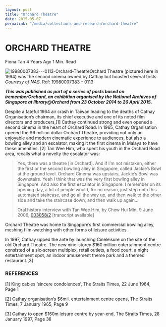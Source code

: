 ```yaml
---
layout: post
title: "Orchard Theatre"
date: 2015-05-07
permalink: "/media/collections-and-research/orchard-theatre"
---
```


# ORCHARD THEATRE

Fiona Tan 4 Years Ago 1 Min. Read

![19980007383---0113-Orchard-Theatre](http://www.nas.gov.sg/blogs/offtherecord/wp-content/uploads/2015/04/19980007383-0113-Orchard-Theatre.jpg)Orchard Theatre (pictured here in 1994) was the second cinema owned by Cathay but boasted several firsts. *Courtesy of NAS*. Ref: [19980007383 – 0113](http://www.nas.gov.sg/archivesonline/photographs/record-details/516f2a0b-1162-11e3-83d5-0050568939ad)

***This was published as part of a series of posts based on irememberOrchard, an exhibition organised by the National Archives of Singapore at library@Orchard from 23 October 2014 to 26 April 2015.***

Despite a fateful 1964 air crash in Taiwan leading to the deaths of Cathay Organisation’s chairman, its chief executive and one of its noted film directors and producers,[1] Cathay continued strong and even opened a second cinema in the heart of Orchard Road. In 1965, Cathay Organisation opened the $6 million dollar Orchard Theatre, providing not only an enjoyable and modern cinematic experience to audiences, but also a bowling alley and an escalator, making it the first cinema in Malaya to have these amenities. [2] Tan Wee Him, who spent his youth in the Orchard Road area, recalls what a novelty the escalator was:

> Yes, there was a theatre [in Orchard]. And if I’m not mistaken, either the first or the second bowling alley in Singapore, called Jackie’s Bowl at the ground level. Orchard Cinema was upstairs, Jackie’s Bowl was downstairs. Yeah I think that was the very first bowling alley in Singapore. And also the first escalator in Singapore. I remember on its opening day, a lot of people would, for no reason, just step onto this automated staircase, and go all the way up, and then walk to the other side and take the staircase down, and then walk up again…
>
> Oral history interview with Tan Wee Him, by Chew Hui Min, 9 June 2006, [003058/2](http://www.nas.gov.sg/archivesonline/oral_history_interviews/record-details/c5b8d5ce-1160-11e3-83d5-0050568939ad) [transcript available]

Orchard Theatre was home to Singapore’s first commercial bowling alley, meshing film-watching with other forms of leisure activities.

In 1997, Cathay upped the ante by launching Cineleisure on the site of the old Orchard Theatre. The new nine-storey $160 million entertainment centre consisted of a six-screen multiplex, retail outlets, a food court, a night entertainment spot, an indoor amusement theme park and a themed restaurant.[3]

### REFERENCES

[1] King cables ‘sincere condolences’, The Straits Times, 22 June 1964, Page 1

[2] Cathay organisation’s $6mil. entertainment centre opens, The Straits Times, 7 January 1965, Page 9

[3] Cathay to open $160m leisure centre by year-end, The Straits Times, 28 January 1997, Page 38

